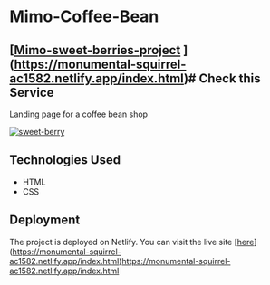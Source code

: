 
# Mimo-Coffee-Bean

## [[Mimo-sweet-berries-project](https://genuine-entremet-8c6bcb.netlify.app/) ](https://monumental-squirrel-ac1582.netlify.app/index.html)# Check this Service
Landing page for a coffee bean shop


[![sweet-berry](https://github.com/jungwonJung/Mimo-sweet-berries-project/assets/63602609/228ad9f9-5133-44b1-8ee4-057a4dbeeca2)](https://monumental-squirrel-ac1582.netlify.app/index.html)


## Technologies Used

- HTML
- CSS

## Deployment

The project is deployed on Netlify. You can visit the live site [[here](https://genuine-entremet-8c6bcb.netlify.app/)](https://monumental-squirrel-ac1582.netlify.app/index.html)https://monumental-squirrel-ac1582.netlify.app/index.html

